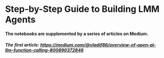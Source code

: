 
# Step-by-Step Guide to Building LMM Agents 
#### The notebooks are supplemented by a series of articles on Medium.

##### The first article: https://medium.com/@vladif86/overview-of-open-ai-llm-function-calling-800890372846
